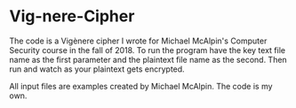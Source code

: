 # Vig-nere-Cipher

The code is a Vigènere cipher I wrote for Michael McAlpin's Computer Security course in the fall of 2018.
To run the program have the key text file name as the first parameter and the plaintext file name as the second. Then run and watch as your plaintext gets encrypted. 

All input files are examples created by Michael McAlpin. The code is my own.
